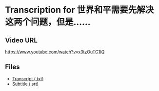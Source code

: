 # Transcription for 世界和平需要先解决这两个问题，但是……
## Video URL
https://www.youtube.com/watch?v=x3tzOuTG1IQ
 
## Files
- [Transcript (.txt)](./transcript.txt)
- [Subtitle (.srt)](./transcript.srt)
